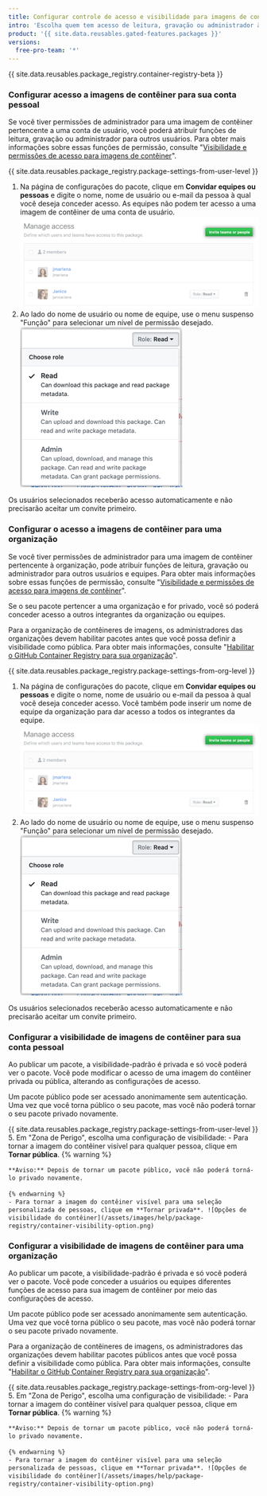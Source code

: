 ```yaml
---
title: Configurar controle de acesso e visibilidade para imagens de contêiner
intro: 'Escolha quem tem acesso de leitura, gravação ou administrador à sua imagem de contêiner e a visibilidade das suas imagens de contêiner em {{ site.data.variables.product.prodname_dotcom }}.'
product: '{{ site.data.reusables.gated-features.packages }}'
versions:
  free-pro-team: '*'
---
```


{{ site.data.reusables.package_registry.container-registry-beta }}

### Configurar acesso a imagens de contêiner para sua conta pessoal

Se você tiver permissões de administrador para uma imagem de contêiner pertencente a uma conta de usuário, você poderá atribuir funções de leitura, gravação ou administrador para outros usuários. Para obter mais informações sobre essas funções de permissão, consulte "[Visibilidade e permissões de acesso para imagens de contêiner](/packages/getting-started-with-github-container-registry/about-github-container-registry#visibility-and-access-permissions-for-container-images)".

{{ site.data.reusables.package_registry.package-settings-from-user-level }}
1. Na página de configurações do pacote, clique em **Convidar equipes ou pessoas** e digite o nome, nome de usuário ou e-mail da pessoa à qual você deseja conceder acesso. As equipes não podem ter acesso a uma imagem de contêiner de uma conta de usuário. ![Botão de convite de acesso ao contêiner](/assets/images/help/package-registry/container-access-invite.png)
1. Ao lado do nome de usuário ou nome de equipe, use o menu suspenso "Função" para selecionar um nível de permissão desejado. ![Opções de acesso ao contêiner](/assets/images/help/package-registry/container-access-control-options.png)

Os usuários selecionados receberão acesso automaticamente e não precisarão aceitar um convite primeiro.

### Configurar o acesso a imagens de contêiner para uma organização

Se você tiver permissões de administrador para uma imagem de contêiner pertencente à organização, pode atribuir funções de leitura, gravação ou administrador para outros usuários e equipes. Para obter mais informações sobre essas funções de permissão, consulte "[Visibilidade e permissões de acesso para imagens de contêiner](/packages/getting-started-with-github-container-registry/about-github-container-registry#visibility-and-access-permissions-for-container-images)".

Se o seu pacote pertencer a uma organização e for privado, você só poderá conceder acesso a outros integrantes da organização ou equipes.

Para a organização de contêineres de imagens, os administradores das organizações devem habilitar pacotes antes que você possa definir a visibilidade como pública. Para obter mais informações, consulte "[Habilitar o GitHub Container Registry para sua organização](/packages/getting-started-with-github-container-registry/enabling-github-container-registry-for-your-organization)".

{{ site.data.reusables.package_registry.package-settings-from-org-level }}
1. Na página de configurações do pacote, clique em **Convidar equipes ou pessoas** e digite o nome, nome de usuário ou e-mail da pessoa à qual você deseja conceder acesso. Você também pode inserir um nome de equipe da organização para dar acesso a todos os integrantes da equipe. ![Botão de convite de acesso ao contêiner](/assets/images/help/package-registry/container-access-invite.png)
1. Ao lado do nome de usuário ou nome de equipe, use o menu suspenso "Função" para selecionar um nível de permissão desejado. ![Opções de acesso ao contêiner](/assets/images/help/package-registry/container-access-control-options.png)

Os usuários selecionados receberão acesso automaticamente e não precisarão aceitar um convite primeiro.

### Configurar a visibilidade de imagens de contêiner para sua conta pessoal

Ao publicar um pacote, a visibilidade-padrão é privada e só você poderá ver o pacote. Você pode modificar o acesso de uma imagem do contêiner privada ou pública, alterando as configurações de acesso.

Um pacote público pode ser acessado anonimamente sem autenticação. Uma vez que você torna público o seu pacote, mas você não poderá tornar o seu pacote privado novamente.

{{ site.data.reusables.package_registry.package-settings-from-user-level }}
5. Em "Zona de Perigo", escolha uma configuração de visibilidade:
    - Para tornar a imagem do contêiner visível para qualquer pessoa, clique em **Tornar pública**.
    {% warning %}

    **Aviso:** Depois de tornar um pacote público, você não poderá torná-lo privado novamente.

    {% endwarning %}
    - Para tornar a imagem do contêiner visível para uma seleção personalizada de pessoas, clique em **Tornar privada**. ![Opções de visibilidade do contêiner](/assets/images/help/package-registry/container-visibility-option.png)

### Configurar a visibilidade de imagens de contêiner para uma organização

Ao publicar um pacote, a visibilidade-padrão é privada e só você poderá ver o pacote. Você pode conceder a usuários ou equipes diferentes funções de acesso para sua imagem de contêiner por meio das configurações de acesso.

Um pacote público pode ser acessado anonimamente sem autenticação. Uma vez que você torna público o seu pacote, mas você não poderá tornar o seu pacote privado novamente.

Para a organização de contêineres de imagens, os administradores das organizações devem habilitar pacotes públicos antes que você possa definir a visibilidade como pública. Para obter mais informações, consulte "[Habilitar o GitHub Container Registry para sua organização](/packages/getting-started-with-github-container-registry/enabling-github-container-registry-for-your-organization)".

{{ site.data.reusables.package_registry.package-settings-from-org-level }}
5. Em "Zona de Perigo", escolha uma configuração de visibilidade:
    - Para tornar a imagem do contêiner visível para qualquer pessoa, clique em **Tornar pública**.
    {% warning %}

    **Aviso:** Depois de tornar um pacote público, você não poderá torná-lo privado novamente.

    {% endwarning %}
    - Para tornar a imagem do contêiner visível para uma seleção personalizada de pessoas, clique em **Tornar privada**. ![Opções de visibilidade do contêiner](/assets/images/help/package-registry/container-visibility-option.png)
